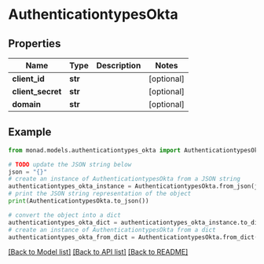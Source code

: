 # AuthenticationtypesOkta


## Properties

Name | Type | Description | Notes
------------ | ------------- | ------------- | -------------
**client_id** | **str** |  | [optional] 
**client_secret** | **str** |  | [optional] 
**domain** | **str** |  | [optional] 

## Example

```python
from monad.models.authenticationtypes_okta import AuthenticationtypesOkta

# TODO update the JSON string below
json = "{}"
# create an instance of AuthenticationtypesOkta from a JSON string
authenticationtypes_okta_instance = AuthenticationtypesOkta.from_json(json)
# print the JSON string representation of the object
print(AuthenticationtypesOkta.to_json())

# convert the object into a dict
authenticationtypes_okta_dict = authenticationtypes_okta_instance.to_dict()
# create an instance of AuthenticationtypesOkta from a dict
authenticationtypes_okta_from_dict = AuthenticationtypesOkta.from_dict(authenticationtypes_okta_dict)
```
[[Back to Model list]](../README.md#documentation-for-models) [[Back to API list]](../README.md#documentation-for-api-endpoints) [[Back to README]](../README.md)


